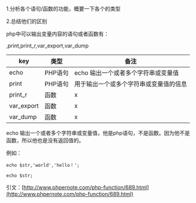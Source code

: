 1.分析各个语句/函数的功能，概要一下各个的类型

2.总结他们的区别

php中可以输出变量内容的语句或者函数有：

,print,print\_r,var\_export,var\_dump 

|key|类型|备注|
|--|--|--|
|echo|PHP语句|echo 输出一个或者多个字符串或变量值|
|print|PHP语句|用于输出一个或多个字符串或变量值的信息|
|print_r|函数|x|
|var_export|函数|x|
|var_dump|函数|x|


echo 输出一个或者多个字符串或变量值，他是php语句，不是函数。因为他不是函数，所以他也是没有返回值的。

例如：

```
echo $str,'world','hello！';

echo $str;
```

引文：[http://www.phpernote.com/php-function/689.html](http://www.phpernote.com/php-function/689.html)

